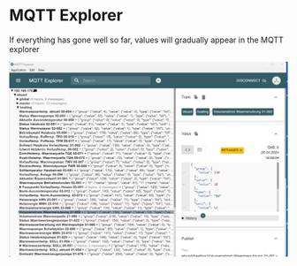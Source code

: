 # MQTT Explorer 

If everything has gone well so far, values will gradually appear in the MQTT explorer

![image](pictures/mqtt_explorer_1.png)


